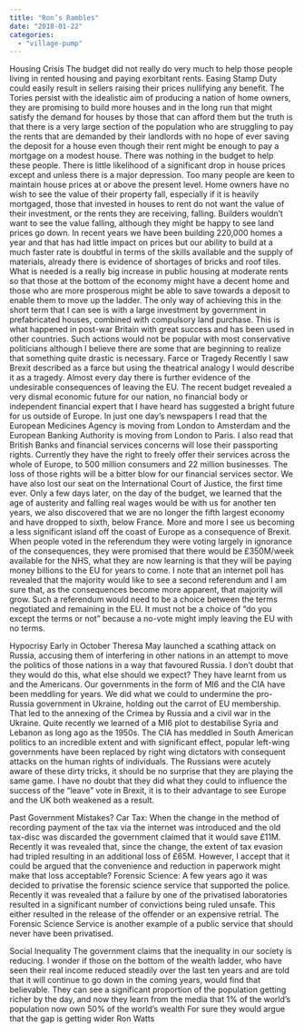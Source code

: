 ```yaml
---
title: "Ron’s Rambles"
date: "2018-01-22"
categories: 
  - "village-pump"
---
```


Housing Crisis The budget did not really do very much to help those people living in rented housing and paying exorbitant rents. Easing Stamp Duty could easily result in sellers raising their prices nullifying any benefit. The Tories persist with the idealistic aim of producing a nation of home owners, they are promising to build more houses and in the long run that might satisfy the demand for houses by those that can afford them but the truth is that there is a very large section of the population who are struggling to pay the rents that are demanded by their landlords with no hope of ever saving the deposit for a house even though their rent might be enough to pay a mortgage on a modest house. There was nothing in the budget to help these people. There is little likelihood of a significant drop in house prices except and unless there is a major depression. Too many people are keen to maintain house prices at or above the present level. Home owners have no wish to see the value of their property fall, especially if it is heavily mortgaged, those that invested in houses to rent do not want the value of their investment, or the rents they are receiving, falling. Builders wouldn’t want to see the value falling, although they might be happy to see land prices go down. In recent years we have been building 220,000 homes a year and that has had little impact on prices but our ability to build at a much faster rate is doubtful in terms of the skills available and the supply of materials, already there is evidence of shortages of bricks and roof tiles. What is needed is a really big increase in public housing at moderate rents so that those at the bottom of the economy might have a decent home and those who are more prosperous might be able to save towards a deposit to enable them to move up the ladder. The only way of achieving this in the short term that I can see is with a large investment by government in prefabricated houses, combined with compulsory land purchase. This is what happened in post-war Britain with great success and has been used in other countries. Such actions would not be popular with most conservative politicians although I believe there are some that are beginning to realize that something quite drastic is necessary. Farce or Tragedy Recently I saw Brexit described as a farce but using the theatrical analogy I would describe it as a tragedy. Almost every day there is further evidence of the undesirable consequences of leaving the EU. The recent budget revealed a very dismal economic future for our nation, no financial body or independent financial expert that I have heard has suggested a bright future for us outside of Europe. In just one day’s newspapers I read that the European Medicines Agency is moving from London to Amsterdam and the European Banking Authority is moving from London to Paris. I also read that British Banks and financial services concerns will lose their passporting rights. Currently they have the right to freely offer their services across the whole of Europe, to 500 million consumers and 22 million businesses. The loss of those rights will be a bitter blow for our financial services sector. We have also lost our seat on the International Court of Justice, the first time ever. Only a few days later, on the day of the budget, we learned that the age of austerity and falling real wages would be with us for another ten years, we also discovered that we are no longer the fifth largest economy and have dropped to sixth, below France. More and more I see us becoming a less significant island off the coast of Europe as a consequence of Brexit. When people voted in the referendum they were voting largely in ignorance of the consequences, they were promised that there would be £350M/week available for the NHS, what they are now learning is that they will be paying money billions to the EU for years to come. I note that an internet poll has revealed that the majority would like to see a second referendum and I am sure that, as the consequences become more apparent, that majority will grow. Such a referendum would need to be a choice between the terms negotiated and remaining in the EU. It must not be a choice of “do you except the terms or not” because a no-vote might imply leaving the EU with no terms.

Hypocrisy Early in October Theresa May launched a scathing attack on Russia, accusing them of interfering in other nations in an attempt to move the politics of those nations in a way that favoured Russia. I don’t doubt that they would do this, what else should we expect? They have learnt from us and the Americans. Our governments in the form of MI6 and the CIA have been meddling for years. We did what we could to undermine the pro-Russia government in Ukraine, holding out the carrot of EU membership. That led to the annexing of the Crimea by Russia and a civil war in the Ukraine. Quite recently we learned of a MI6 plot to destabilise Syria and Lebanon as long ago as the 1950s. The CIA has meddled in South American politics to an incredible extent and with significant effect, popular left-wing governments have been replaced by right wing dictators with consequent attacks on the human rights of individuals. The Russians were acutely aware of these dirty tricks, it should be no surprise that they are playing the same game. I have no doubt that they did what they could to influence the success of the “leave” vote in Brexit, it is to their advantage to see Europe and the UK both weakened as a result.

Past Government Mistakes? Car Tax: When the change in the method of recording payment of the tax via the internet was introduced and the old tax-disc was discarded the government claimed that it would save £11M. Recently it was revealed that, since the change, the extent of tax evasion had tripled resulting in an additional loss of £65M. However, I accept that it could be argued that the convenience and reduction in paperwork might make that loss acceptable? Forensic Science: A few years ago it was decided to privatise the forensic science service that supported the police. Recently it was revealed that a failure by one of the privatised laboratories resulted in a significant number of convictions being ruled unsafe. This either resulted in the release of the offender or an expensive retrial. The Forensic Science Service is another example of a public service that should never have been privatised.

Social Inequality The government claims that the inequality in our society is reducing. I wonder if those on the bottom of the wealth ladder, who have seen their real income reduced steadily over the last ten years and are told that it will continue to go down in the coming years, would find that believable. They can see a significant proportion of the population getting richer by the day, and now they learn from the media that 1% of the world’s population now own 50% of the world’s wealth For sure they would argue that the gap is getting wider Ron Watts
